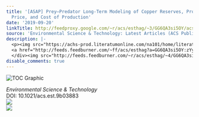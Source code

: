 ```yaml
---
title: '[ASAP] Prey–Predator Long-Term Modeling of Copper Reserves, Production, Recycling,
  Price, and Cost of Production'
date: '2019-09-20'
linkTitle: http://feedproxy.google.com/~r/acs/esthag/~3/GG6QA3si5OY/acs.est.9b03883
source: 'Environmental Science & Technology: Latest Articles (ACS Publications)'
description: |-
  <p><img src="https://achs-prod.literatumonline.com/na101/home/literatum/publisher/achs/journals/content/esthag/0/esthag.ahead-of-print/acs.est.9b03883/20190920/images/medium/es9b03883_0010.gif" alt="TOC Graphic"/></p><div><cite>Environmental Science & Technology</cite></div><div>DOI: 10.1021/acs.est.9b03883</div><div class="feedflare">
  <a href="http://feeds.feedburner.com/~ff/acs/esthag?a=GG6QA3si5OY:zYyUN4zhAr0:yIl2AUoC8zA"><img src="http://feeds.feedburner.com/~ff/acs/esthag?d=yIl2AUoC8zA" border="0"></img></a>
  </div><img src="http://feeds.feedburner.com/~r/acs/esthag/~4/GG6QA3si5OY" ...
disable_comments: true
---
```

<p><img src="https://achs-prod.literatumonline.com/na101/home/literatum/publisher/achs/journals/content/esthag/0/esthag.ahead-of-print/acs.est.9b03883/20190920/images/medium/es9b03883_0010.gif" alt="TOC Graphic"/></p><div><cite>Environmental Science & Technology</cite></div><div>DOI: 10.1021/acs.est.9b03883</div><div class="feedflare">
<a href="http://feeds.feedburner.com/~ff/acs/esthag?a=GG6QA3si5OY:zYyUN4zhAr0:yIl2AUoC8zA"><img src="http://feeds.feedburner.com/~ff/acs/esthag?d=yIl2AUoC8zA" border="0"></img></a>
</div><img src="http://feeds.feedburner.com/~r/acs/esthag/~4/GG6QA3si5OY" ...